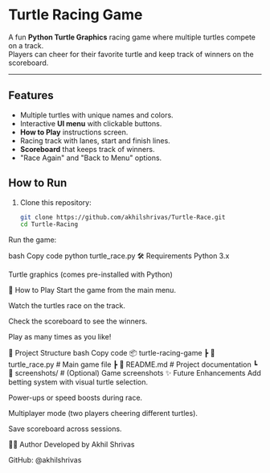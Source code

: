 # Turtle Racing Game

A fun **Python Turtle Graphics** racing game where multiple turtles compete on a track.  
Players can cheer for their favorite turtle and keep track of winners on the scoreboard.

---

## Features
- Multiple turtles with unique names and colors.
- Interactive **UI menu** with clickable buttons.
- **How to Play** instructions screen.
- Racing track with lanes, start and finish lines.
- **Scoreboard** that keeps track of winners.
- "Race Again" and "Back to Menu" options.


## How to Run

1. Clone this repository:
   ```bash
   git clone https://github.com/akhilshrivas/Turtle-Race.git
   cd Turtle-Racing
Run the game:

bash
Copy code
python turtle_race.py
🛠 Requirements
Python 3.x

Turtle graphics (comes pre-installed with Python)

📖 How to Play
Start the game from the main menu.

Watch the turtles race on the track.

Check the scoreboard to see the winners.

Play as many times as you like!

📂 Project Structure
bash
Copy code
📦 turtle-racing-game
 ┣ 📜 turtle_race.py     # Main game file
 ┣ 📜 README.md          # Project documentation
 ┗ 📜 screenshots/       # (Optional) Game screenshots
✨ Future Enhancements
Add betting system with visual turtle selection.

Power-ups or speed boosts during race.

Multiplayer mode (two players cheering different turtles).

Save scoreboard across sessions.

👨‍💻 Author
Developed by Akhil Shrivas

GitHub: @akhilshrivas
